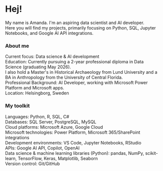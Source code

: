 # Hej! 

My name is Amanda. I'm an aspiring data scientist and AI developer.  
Here you will find my projects, primarily focusing on Python, SQL, Jupyter Notebooks, and Google AI API integrations.  

### About me  

Current focus: Data science & AI development  
Education: Currently pursuing a 2-year professional diploma in Data Science (graduating May 2026).  
I also hold a Master's in Historical Archaeology from Lund University and a BA in Anthropology from the University of Central Florida.  
Professional Background: AI Developer, working with Microsoft Power Platform and Microsoft apps.  
Location: Helsingborg, Sweden  

### My toolkit  

Languages: Python, R, SQL, C#  
Databases: SQL Server, PostgreSQL, MySQL  
Cloud platforms: Microsoft Azure, Google Cloud  
Microsoft technologies: Power Platform, Microsoft 365/SharePoint integrations  
Development environments: VS Code, Jupyter Notebooks, RStudio  
APIs: Google AI API, Copilot, OpenAI  
Data science & machine learning libraries (Python): pandas, NumPy, scikit-learn, TensorFlow, Keras, Matplotlib, Seaborn  
Version control: Git/GitHub  
  
